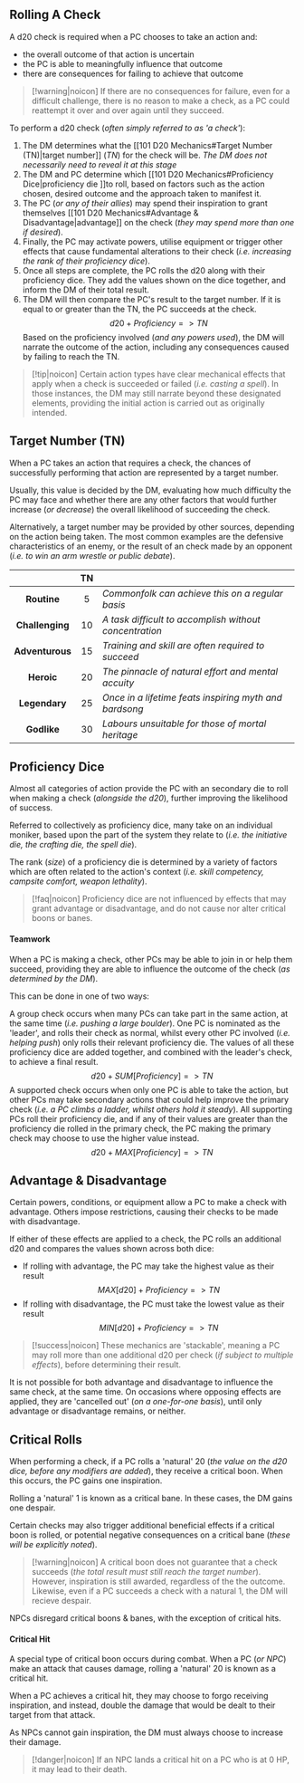 ## Rolling A Check
A d20 check is required when a PC chooses to take an action and:
- the overall outcome of that action is uncertain
- the PC is able to meaningfully influence that outcome
- there are consequences for failing to achieve that outcome

> [!warning|noicon] If there are no consequences for failure, even for a difficult challenge, there is no reason to make a check, as a PC could reattempt it over and over again until they succeed.

To perform a d20 check (*often simply referred to as 'a check'*):
1. The DM determines what the [[101 D20 Mechanics#Target Number (TN)|target number]] (*TN*) for the check will be.
   *The DM does not necessarily need to reveal it at this stage*
2. The DM and PC determine which [[101 D20 Mechanics#Proficiency Dice|proficiency die ]]to roll, based on factors such as the action chosen, desired outcome and the approach taken to manifest it.
3. The PC (*or any of their allies*) may spend their inspiration to grant themselves [[101 D20 Mechanics#Advantage & Disadvantage|advantage]] on the check (*they may spend more than one if desired*).
4. Finally, the PC may activate powers, utilise equipment or trigger other effects that cause fundamental alterations to their check (*i.e. increasing the rank of their proficiency dice*).
5. Once all steps are complete, the PC rolls the d20 along with their proficiency dice. They add the values shown on the dice together, and inform the DM of their total result.
6. The DM will then compare the PC's result to the target number. If it is equal to or greater than the TN, the PC succeeds at the check. 
$$
d20 + Proficiency => TN
$$
Based on the proficiency involved (*and any powers used*), the DM will narrate the outcome of the action, including any consequences caused by failing to reach the TN.

> [!tip|noicon] Certain action types have clear mechanical effects that apply when a check is succeeded or failed (*i.e. casting a spell*). In those instances, the DM may still narrate beyond these designated elements, providing the initial action is carried out as originally intended.

## Target Number (TN)
When a PC takes an action that requires a check, the chances of successfully performing that action are represented by a target number.

Usually, this value is decided by the DM, evaluating how much difficulty the PC may face and whether there are any other factors that would further increase (*or decrease*) the overall likelihood of succeeding the check.

Alternatively, a target number may be provided by other sources, depending on the action being taken. The most common examples are the defensive characteristics of an enemy, or the result of an check made by an opponent (*i.e. to win an arm wrestle or public debate*).

|                 | **TN** |                                                        |
| :-------------: | :----: | :----------------------------------------------------- |
|   **Routine**   |   5    | *Commonfolk can achieve this on a regular basis*       |
| **Challenging** |   10   | *A task difficult to accomplish without concentration* |
| **Adventurous** |   15   | *Training and skill are often required to succeed*     |
|   **Heroic**    |   20   | *The pinnacle of natural effort and mental accuity*    |
|  **Legendary**  |   25   | *Once in a lifetime feats inspiring myth and bardsong* |
|   **Godlike**   |   30   | *Labours unsuitable for those of mortal heritage*      |
## Proficiency Dice
Almost all categories of action provide the PC with an secondary die to roll when making a check (*alongside the d20*), further improving the likelihood of success. 

Referred to collectively as proficiency dice, many take on an individual moniker, based upon the part of the system they relate to (*i.e. the initiative die, the crafting die, the spell die*).

The rank (*size*) of a proficiency die is determined by a variety of factors which are often related to the action's context (*i.e. skill competency, campsite comfort, weapon lethality*).

> [!faq|noicon] Proficiency dice are not influenced by effects that may grant advantage or disadvantage, and do not cause nor alter critical boons or banes.
#### Teamwork
When a PC is making a check, other PCs may be able to join in or help them succeed, providing they are able to influence the outcome of the check (*as determined by the DM*).

This can be done in one of two ways:

A group check occurs when many PCs can take part in the same action, at the same time (*i.e. pushing a large boulder*). One PC is nominated as the 'leader', and rolls their check as normal, whilst every other PC involved (*i.e. helping push*) only rolls their relevant proficiency die. The values of all these proficiency dice are added together, and combined with the leader's check, to achieve a final result.
$$
d20 + SUM[Proficiency] => TN
$$
A supported check occurs when only one PC is able to take the action, but other PCs may take secondary actions that could help improve the primary check (*i.e. a PC climbs a ladder, whilst others hold it steady*). All supporting PCs roll their proficiency die, and if any of their values are greater than the proficiency die rolled in the primary check, the PC making the primary check may choose to use the higher value instead.
$$
d20 + MAX[Proficiency] => TN
$$

## Advantage & Disadvantage
Certain powers, conditions, or equipment allow a PC to make a check with advantage. Others impose restrictions, causing their checks to be made with disadvantage.

If either of these effects are applied to a check, the PC rolls an additional d20 and compares the values shown across both dice:
- If rolling with advantage, the PC may take the highest value as their result
$$
MAX[d20] + Proficiency => TN
$$
- If rolling with disadvantage, the PC must take the lowest value as their result
$$
MIN[d20] + Proficiency => TN
$$

> [!success|noicon] These mechanics are 'stackable', meaning a PC may roll more than one additional d20 per check (*if subject to multiple effects*), before determining their result.

It is not possible for both advantage and disadvantage to influence the same check, at the same time. On occasions where opposing effects are applied, they are 'cancelled out' (*on a one-for-one basis*), until only advantage or disadvantage remains, or neither.

## Critical Rolls
When performing a check, if a PC rolls a 'natural' 20 (*the value on the d20 dice, before any modifiers are added*), they receive a critical boon. When this occurs, the PC gains one inspiration. 

Rolling a 'natural' 1 is known as a critical bane. In these cases, the DM gains one despair.

Certain checks may also trigger additional beneficial effects if a critical boon is rolled, or potential negative consequences on a critical bane (*these will be explicitly noted*).

>[!warning|noicon] A critical boon does not guarantee that a check succeeds (*the total result must still reach the target number*). However, inspiration is still awarded, regardless of the the outcome. Likewise, even if a PC succeeds a check with a natural 1, the DM will recieve despair.

NPCs disregard critical boons & banes, with the exception of critical hits.
#### Critical Hit
A special type of critical boon occurs during combat. When a PC (*or NPC*) make an attack that causes damage, rolling a 'natural' 20 is known as a critical hit.

When a PC achieves a critical hit, they may choose to forgo receiving inspiration, and instead, double the damage that would be dealt to their target from that attack.

As NPCs cannot gain inspiration, the DM must always choose to increase their damage.

> [!danger|noicon] If an NPC lands a critical hit on a PC who is at 0 HP, it may lead to their death.

